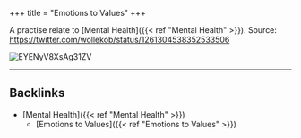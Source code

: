 +++
title = "Emotions to Values"
+++


A practise relate to [Mental Health]({{< ref "Mental Health" >}}). Source: https://twitter.com/wollekob/status/1261304538352533506

![EYENyV8XsAg31ZV](/notes/attachments/EYENyV8XsAg31ZV.jpeg)

---
## Backlinks
* [Mental Health]({{< ref "Mental Health" >}})
	* [Emotions to Values]({{< ref "Emotions to Values" >}})

